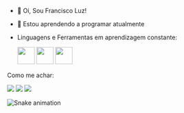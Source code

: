 - 👋 Oi, Sou Francisco Luz!
- 👀 Estou aprendendo a programar atualmente
- Linguagens e Ferramentas em aprendizagem constante:

  <img src="https://cdn.jsdelivr.net/gh/devicons/devicon/icons/python/python-original-wordmark.svg" width="40" height="40" /> <img src="https://cdn.jsdelivr.net/gh/devicons/devicon/icons/c/c-original.svg" width="40" height="40" />
            <img src="https://cdn.jsdelivr.net/gh/devicons/devicon/icons/git/git-original.svg" width="40" height="40" />
          


Como me achar:
<div>
<a href="https://instagram.com/franciscoant" target="_blank"><img src="https://img.shields.io/badge/-Instagram-%23E4405F?style=for-the-badge&logo=instagram&logoColor=white" target="_blank"></a>
<a href = "falf@cesar.school"><img src="https://img.shields.io/badge/Gmail-D14836?style=for-the-badge&logo=gmail&logoColor=white" target="_blank"></a>
<a href="https://www.linkedin.com/in/francisco-antonio-da-luz-filho-36165023b/" target="_blank"><img src="https://img.shields.io/badge/-LinkedIn-%230077B5?style=for-the-badge&logo=linkedin&logoColor=white" target="_blank"></a>   
</div>
          
![Snake animation](https://github.com/fantonioluz/fantonioluz/blob/output/github-contribution-grid-snake.svg)

<!---
fantonioluz/fantonioluz is a ✨ special ✨ repository because its `README.md` (this file) appears on your GitHub profile.
You can click the Preview link to take a look at your changes.
--->
